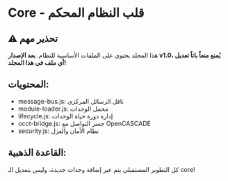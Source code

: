 # Core - قلب النظام المحكم

## ⚠️ تحذير مهم
هذا المجلد يحتوي على الملفات الأساسية للنظام. 
**بعد الإصدار v1.0، يُمنع منعاً باتاً تعديل أي ملف في هذا المجلد!**

## المحتويات:
- message-bus.js: ناقل الرسائل المركزي
- module-loader.js: محمل الوحدات
- lifecycle.js: إدارة دورة حياة الوحدات
- occt-bridge.js: جسر التواصل مع OpenCASCADE
- security.js: نظام الأمان والعزل

## القاعدة الذهبية:
كل التطوير المستقبلي يتم عبر إضافة وحدات جديدة، وليس بتعديل الـ core!
